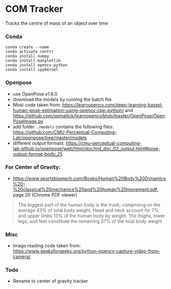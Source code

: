 # COM Tracker
Tracks the centre of mass of an object over time

### Conda
```
conda create --name
conda activate centtr
conda install numpy
conda install matplotlib
conda install opencv-python
conda install ipykernel
```

### Openpose
- use OpenPose v1.6.0
- download the models by running the batch file
- Most code taken from: https://learnopencv.com/deep-learning-based-human-pose-estimation-using-opencv-cpp-python/ and https://github.com/spmallick/learnopencv/blob/master/OpenPose/OpenPoseImage.py
- add folder `./models` contains the following files: https://github.com/CMU-Perceptual-Computing-Lab/openpose/tree/master/models
- different output formats: https://cmu-perceptual-computing-lab.github.io/openpose/web/html/doc/md_doc_02_output.html#pose-output-format-body_25

### For Center of Gravity:
- https://www.sportsbiomech.com/Books/Human%20Body%20Dynamics%20-%20classical%20mechanics%20and%20human%20movement.pdf, page 20 (Chrome PDF viewer)
> The biggest part of the human body is
the trunk; comprising on the average 43% of total body weight. Head and
neck account for 7% and upper limbs 13% of the human body by weight.
The thighs, lower legs, and feet constitute the remaining 37% of the total
body weight

### Misc
- Image reading code taken from: https://www.geeksforgeeks.org/python-opencv-capture-video-from-camera/

### Todo
- Rename to center of gravity tracker
